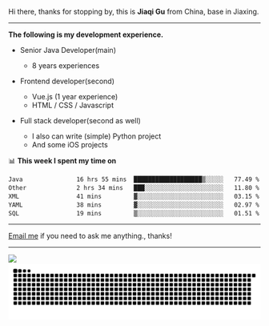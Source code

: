 Hi there, thanks for stopping by, this is **Jiaqi Gu** from China, base in Jiaxing.

---

**The following is my development experience.**

- Senior Java Developer(main)
  - 8 years experiences

- Frontend developer(second)
  - Vue.js (1 year experience)
  - HTML / CSS / Javascript
  
- Full stack developer(second as well)
  - I also can write (simple) Python project
  - And some iOS projects

📊 **This week I spent my time on**
<!--START_SECTION:waka-->

```txt
Java               16 hrs 55 mins  ███████████████████▒░░░░░   77.49 %
Other              2 hrs 34 mins   ███░░░░░░░░░░░░░░░░░░░░░░   11.80 %
XML                41 mins         ▓░░░░░░░░░░░░░░░░░░░░░░░░   03.15 %
YAML               38 mins         ▓░░░░░░░░░░░░░░░░░░░░░░░░   02.97 %
SQL                19 mins         ▒░░░░░░░░░░░░░░░░░░░░░░░░   01.51 %
```

<!--END_SECTION:waka-->

---

[Email me](mailto:htk2klwgr@mozmail.com?subject=Hiring_from_GitHub) if you need to ask me anything., thanks!

---

![]( https://visitor-badge.glitch.me/badge?page_id=githubgujiaqi)
![]( https://github.com/droid-Q/droid-Q/raw/output/github-contribution-grid-snake.svg#gh-dark-mode-only)
